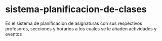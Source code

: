 # sistema-planificacion-de-clases
Es el sistema de planificacion de asignaturas con sus respectivos profesores, secciones y horarios a los cuales se le añaden actividades y eventos
